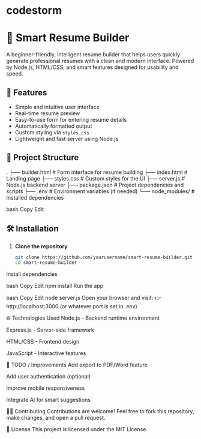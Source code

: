 # codestorm
# 🧠 Smart Resume Builder

A beginner-friendly, intelligent resume builder that helps users quickly generate professional resumes with a clean and modern interface. Powered by Node.js, HTML/CSS, and smart features designed for usability and speed.

## 🚀 Features

- Simple and intuitive user interface
- Real-time resume preview
- Easy-to-use form for entering resume details
- Automatically formatted output
- Custom styling via `styles.css`
- Lightweight and fast server using Node.js

## 📁 Project Structure

. ├── builder.html # Form interface for resume building ├── index.html # Landing page ├── styles.css # Custom styles for the UI ├── server.js # Node.js backend server ├── package.json # Project dependencies and scripts ├── .env # Environment variables (if needed) └── node_modules/ # Installed dependencies

bash
Copy
Edit

## 🛠️ Installation

1. **Clone the repository**
   ```bash
   git clone https://github.com/yourusername/smart-resume-builder.git
   cd smart-resume-builder
Install dependencies

bash
Copy
Edit
npm install
Run the app

bash
Copy
Edit
node server.js
Open your browser and visit:
👉 http://localhost:3000 (or whatever port is set in .env)

🌐 Technologies Used
Node.js - Backend runtime environment

Express.js - Server-side framework

HTML/CSS - Frontend design

JavaScript - Interactive features

📌 TODO / Improvements
 Add export to PDF/Word feature

 Add user authentication (optional)

 Improve mobile responsiveness

 Integrate AI for smart suggestions

🧑‍💻 Contributing
Contributions are welcome! Feel free to fork this repository, make changes, and open a pull request.

📄 License
This project is licensed under the MIT License.
